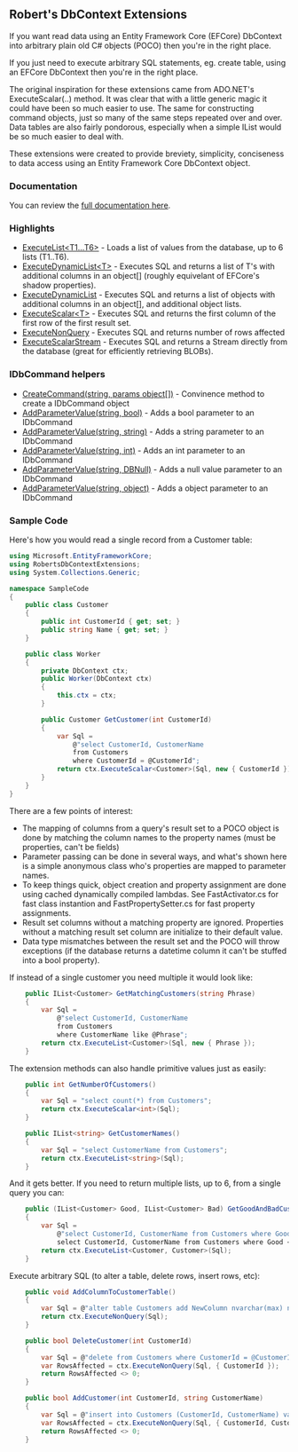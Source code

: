 ## Robert's DbContext Extensions

If you want read data using an Entity Framework Core (EFCore) DbContext 
into arbitrary plain old C# objects (POCO) then you're in the right place.

If you just need to execute arbitrary SQL statements, eg. create table, 
using an EFCore DbContext then you're in the right place.

The original inspiration for these extensions came from ADO.NET's ExecuteScalar(..) method.
It was clear that with a little generic magic it could have been so much easier to use. 
The same for constructing command objects, just so many of the same steps repeated over 
and over. Data tables are also fairly pondorous, especially when a simple IList<T> would
be so much easier to deal with.

These extensions were created to provide breviety, simplicity, conciseness to data access 
using an Entity Framework Core DbContext object.


### Documentation

You can review the [full documentation here](https://rmacfadyen.github.io/RobertsDbContextExtensions/docs/RobertsDbContextExtensions).

### Highlights

- [ExecuteList&lt;T1...T6>](https://rmacfadyen.github.io/RobertsDbContextExtensions/docs/DbContextExtensions_ExecuteList_T_(DbContext_string_object__)) - Loads a list of values from the database, up to 6 lists (T1..T6).
- [ExecuteDynamicList&lt;T>](https://rmacfadyen.github.io/RobertsDbContextExtensions/docs/DbContextExtensions_ExecuteDynamicList_T_(DbContext_string_IEnumerable_string__object__)) - Executes SQL and returns a list of T's with additional columns in an object[] (roughly equivelant of EFCore's shadow properties).
- [ExecuteDynamicList](https://rmacfadyen.github.io/RobertsDbContextExtensions/docs/DbContextExtensions_ExecuteDynamicList(DbContext_IEnumerable_Type__string_IEnumerable_string__object__)) - Executes SQL and returns a list of objects with additional columns in an object[], and additional object lists.
- [ExecuteScalar&lt;T>](https://rmacfadyen.github.io/RobertsDbContextExtensions/docs/DbContextExtensions_ExecuteNonQuery(DbContext_string_object__)) - Executes SQL and returns the first column of the first row of the first result set.
- [ExecuteNonQuery](https://rmacfadyen.github.io/RobertsDbContextExtensions/docs/DbContextExtensions_ExecuteNonQuery(DbContext_string_object__)) - Executes SQL and returns number of rows affected
- [ExecuteScalarStream](https://rmacfadyen.github.io/RobertsDbContextExtensions/docs/DbContextExtensions_ExecuteScalarStream(DbContext_string_object__)) - Executes SQL and returns a Stream directly from the database (great for efficiently retrieving BLOBs).

### IDbCommand helpers
- [CreateCommand(string, params object[])](https://rmacfadyen.github.io/RobertsDbContextExtensions/docs/DbContextExtensions_CreateCommand(DbContext_string_object__)) - Convinence method to create a IDbCommand object
- [AddParameterValue(string, bool)](https://rmacfadyen.github.io/RobertsDbContextExtensions/docs/DbContextExtensions_AddParameterValue(IDbCommand_string_bool)) - Adds a bool parameter to an IDbCommand
- [AddParameterValue(string, string)](https://rmacfadyen.github.io/RobertsDbContextExtensions/docs/DbContextExtensions_AddParameterValue(IDbCommand_string_string)) - Adds a string parameter to an IDbCommand
- [AddParameterValue(string, int)](https://rmacfadyen.github.io/RobertsDbContextExtensions/docs/DbContextExtensions_AddParameterValue(IDbCommand_string_int)) - Adds an int parameter to an IDbCommand
- [AddParameterValue(string, DBNull)](https://rmacfadyen.github.io/RobertsDbContextExtensions/docs/DbContextExtensions_AddParameterValue(IDbCommand_string_DBNull)) - Adds a null value parameter to an IDbCommand
- [AddParameterValue(string, object)](https://rmacfadyen.github.io/RobertsDbContextExtensions/docs/DbContextExtensions_AddParameterValue(IDbCommand_string_object)) - Adds a object parameter to an IDbCommand



### Sample Code
Here's how you would read a single record from a Customer table:

```C#
using Microsoft.EntityFrameworkCore;
using RobertsDbContextExtensions;
using System.Collections.Generic;

namespace SampleCode
{
    public class Customer
    {
        public int CustomerId { get; set; }
        public string Name { get; set; }
    }

    public class Worker
    {
        private DbContext ctx;
        public Worker(DbContext ctx)
        {
            this.ctx = ctx;
        }

        public Customer GetCustomer(int CustomerId)
        {
            var Sql =
                @"select CustomerId, CustomerName
                from Customers    
                where CustomerId = @CustomerId";
            return ctx.ExecuteScalar<Customer>(Sql, new { CustomerId });
        }
    }
}
```

There are a few points of interest:

- The mapping of columns from a query's result set to a POCO object is done by matching the column names to the property names (must be properties, can't be fields)
- Parameter passing can be done in several ways, and what's shown here is a simple anonymous class who's properties are mapped to parameter names.
- To keep things quick, object creation and property assignment are done using cached dynamically compiled lambdas. See FastActivator.cs for fast class instantion and FastPropertySetter.cs for fast property assignments.
- Result set columns without a matching property are ignored. Properties without a matching result set column are initialize to their default value.
- Data type mismatches between the result set and the POCO will throw exceptions (if the database returns a datetime column it can't be stuffed into a bool property).
 
If instead of a single customer you need multiple it would look like:

```c#
    public IList<Customer> GetMatchingCustomers(string Phrase)
    {
        var Sql =
            @"select CustomerId, CustomerName
            from Customers    
            where CustomerName like @Phrase";
        return ctx.ExecuteList<Customer>(Sql, new { Phrase });
    }
```

The extension methods can also handle primitive values just as easily:

```c#
    public int GetNumberOfCustomers()
    {
        var Sql = "select count(*) from Customers";
        return ctx.ExecuteScalar<int>(Sql);
    }

    public IList<string> GetCustomerNames()
    {
        var Sql = "select CustomerName from Customers";
        return ctx.ExecuteList<string>(Sql);
    }
```

And it gets better. If you need to return multiple lists, up to 6, from a single
query you can:
```c#
    public (IList<Customer> Good, IList<Customer> Bad) GetGoodAndBadCustomer()
    {
        var Sql = 
            @"select CustomerId, CustomerName from Customers where Good = 1
            select CustomerId, CustomerName from Customers where Good <> 1";
        return ctx.ExecuteList<Customer, Customer>(Sql);
    }
```

Execute arbitrary SQL (to alter a table, delete rows, insert rows, etc):
```c#
    public void AddColumnToCustomerTable()
    {
        var Sql = @"alter table Customers add NewColumn nvarchar(max) not null";
        return ctx.ExecuteNonQuery(Sql);
    }

    public bool DeleteCustomer(int CustomerId)
    {
        var Sql = @"delete from Customers where CustomerId = @CustomerId";
        var RowsAffected = ctx.ExecuteNonQuery(Sql, { CustomerId });
        return RowsAffected <> 0;
    }

    public bool AddCustomer(int CustomerId, string CustomerName)
    {
        var Sql = @"insert into Customers (CustomerId, CustomerName) values (@CustomerId, @CustomerName)";
        var RowsAffected = ctx.ExecuteNonQuery(Sql, { CustomerId, CustomerName });
        return RowsAffected <> 0;
    }
```
